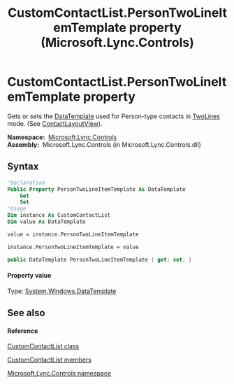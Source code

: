 ﻿---
title: CustomContactList.PersonTwoLineItemTemplate property  (Microsoft.Lync.Controls)
TOCTitle: 'PersonTwoLineItemTemplate property '
ms:assetid: P:Microsoft.Lync.Controls.CustomContactList.PersonTwoLineItemTemplate_DI_3_UC_OCS14MrefLyncWPF
ms:mtpsurl: https://msdn.microsoft.com/en-us/library/microsoft.lync.controls.customcontactlist.persontwolineitemtemplate_di_3_uc_ocs14mreflyncwpf(v=office.15)
ms:contentKeyID: 48597325
ms.date: 07/28/2014
mtps_version: v=office.15
f1_keywords:
- Microsoft.Lync.Controls.CustomContactList.PersonTwoLineItemTemplate
dev_langs:
- CSharp
- JScript
- VB
- other
---

# CustomContactList.PersonTwoLineItemTemplate property

Gets or sets the [DataTemplate](http://msdn2.microsoft.com/en-us/library/ms589297) used for Person-type contacts in [TwoLines](contactlayoutoption-enumeration-microsoft-lync-controls_1.md) mode. (See [ContactLayoutView](customcontactlist-contactlayoutview-property-microsoft-lync-controls_1.md)).

**Namespace:**  [Microsoft.Lync.Controls](microsoft-lync-controls-namespace_1.md)  
**Assembly:**  Microsoft.Lync.Controls (in Microsoft.Lync.Controls.dll)

## Syntax

``` vb
'Declaration
Public Property PersonTwoLineItemTemplate As DataTemplate
    Get
    Set
'Usage
Dim instance As CustomContactList
Dim value As DataTemplate

value = instance.PersonTwoLineItemTemplate

instance.PersonTwoLineItemTemplate = value
```

``` csharp
public DataTemplate PersonTwoLineItemTemplate { get; set; }
```

#### Property value

Type: [System.Windows.DataTemplate](http://msdn2.microsoft.com/en-us/library/ms589297)  

## See also

#### Reference

[CustomContactList class](customcontactlist-class-microsoft-lync-controls_1.md)

[CustomContactList members](customcontactlist-members-microsoft-lync-controls_1.md)

[Microsoft.Lync.Controls namespace](microsoft-lync-controls-namespace_1.md)

